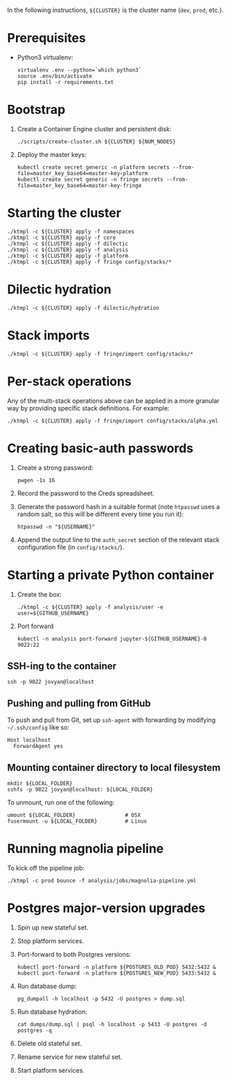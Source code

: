 In the following instructions, `${CLUSTER}` is the cluster name (`dev`, `prod`, etc.).

# Prerequisites

- Python3 virtualenv:

    ```
    virtualenv .env --python=`which python3`
    source .env/bin/activate
    pip install -r requirements.txt
    ```

# Bootstrap

1. Create a Container Engine cluster and persistent disk:

    ```
    ./scripts/create-cluster.sh ${CLUSTER} ${NUM_NODES}
    ```

2. Deploy the master keys:

    ```
    kubectl create secret generic -n platform secrets --from-file=master_key_base64=master-key-platform
    kubectl create secret generic -n fringe secrets --from-file=master_key_base64=master-key-fringe
    ```

# Starting the cluster

```
./ktmpl -c ${CLUSTER} apply -f namespaces
./ktmpl -c ${CLUSTER} apply -f core
./ktmpl -c ${CLUSTER} apply -f dilectic
./ktmpl -c ${CLUSTER} apply -f analysis
./ktmpl -c ${CLUSTER} apply -f platform
./ktmpl -c ${CLUSTER} apply -f fringe config/stacks/*
```

# Dilectic hydration

```
./ktmpl -c ${CLUSTER} apply -f dilectic/hydration
```

# Stack imports

```
./ktmpl -c ${CLUSTER} apply -f fringe/import config/stacks/*
```

# Per-stack operations

Any of the multi-stack operations above can be applied in a more granular way by providing specific stack definitions.
For example:

```
./ktmpl -c ${CLUSTER} apply -f fringe/import config/stacks/alpha.yml
```

# Creating basic-auth passwords

1. Create a strong password:

    ```
    pwgen -1s 16
    ```

2. Record the password to the Creds spreadsheet.

3. Generate the password hash in a suitable format (note `htpasswd` uses a random salt, so this will be different every
  time you run it):

    ```
    htpasswd -n "${USERNAME}"
    ```

4. Append the output line to the `auth_secret` section of the relevant stack configuration file (in `config/stacks/`).

# Starting a private Python container

1. Create the box:

    ```
    ./ktmpl -c ${CLUSTER} apply -f analysis/user -e user=${GITHUB_USERNAME}
    ```

2. Port forward

    ```
    kubectl -n analysis port-forward jupyter-${GITHUB_USERNAME}-0 9022:22
    ```


## SSH-ing to the container

```
ssh -p 9022 jovyan@localhost
```

## Pushing and pulling from GitHub

To push and pull from Git, set up `ssh-agent` with forwarding by modifying `~/.ssh/config` like so:

```
Host localhost
  ForwardAgent yes
```

## Mounting container directory to local filesystem

```
mkdir ${LOCAL_FOLDER}
sshfs -p 9022 jovyan@localhost: ${LOCAL_FOLDER}
```

To unmount, run one of the following:

```
umount ${LOCAL_FOLDER}                # OSX
fusermount -u ${LOCAL_FOLDER}         # Linux
```

# Running magnolia pipeline
To kick off the pipeline job:

```
./ktmpl -c prod bounce -f analysis/jobs/magnolia-pipeline.yml
```

# Postgres major-version upgrades

1. Spin up new stateful set.
2. Stop platform services.
3. Port-forward to both Postgres versions:

   ```
   kubectl port-forward -n platform ${POSTGRES_OLD_POD} 5432:5432 &
   kubectl port-forward -n platform ${POSTGRES_NEW_POD} 5433:5432 &
   ```

3. Run database dump:

    ```
    pg_dumpall -h localhost -p 5432 -U postgres > dump.sql
    ```

4. Run database hydration:

   ```
   cat dumps/dump.sql | psql -h localhost -p 5433 -U postgres -d postgres -q
   ```

5. Delete old stateful set.
6. Rename service for new stateful set.
7. Start platform services.
